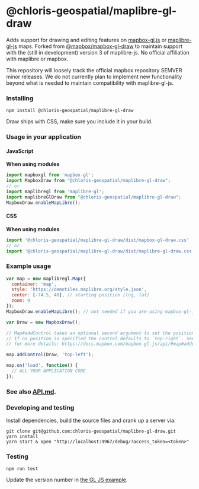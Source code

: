 # @chloris-geospatial/maplibre-gl-draw

Adds support for drawing and editing features on [mapbox-gl.js](https://www.mapbox.com/mapbox-gl-js/) or [maplibre-gl-js](https://maplibre.org/maplibre-gl-js-docs/api/) maps. Forked from [@mapbox/mapbox-gl-draw](https://github.com/mapbox/mapbox-gl-draw) to maintain support with the (still in development) version 3 of maplibre-js. No official affiliation with maplibre or mapbox.

This repository will loosely track the official mapbox repository SEMVER minor releases. We do not currently plan to implement new functionality beyond what is needed to maintain compatibility with maplibre-gl-js.

### Installing

```
npm install @chloris-geospatial/maplibre-gl-draw
```

Draw ships with CSS, make sure you include it in your build.

### Usage in your application

#### JavaScript

**When using modules**

```js
import mapboxgl from 'mapbox-gl';
import MapboxDraw from "@chloris-geospatial/maplibre-gl-draw";
// or
import maplibregl from 'maplibre-gl';
import maplibreGlDraw from "@chloris-geospatial/maplibre-gl-draw";
MapboxDraw.enableMapLibre();
```

#### CSS

**When using modules**
 ```js
import '@chloris-geospatial/maplibre-gl-draw/dist/mapbox-gl-draw.css'
// or
import '@chloris-geospatial/maplibre-gl-draw/dist/maplibre-gl-draw.css'
 ```


### Example usage

```js
var map = new maplibregl.Map({
  container: 'map',
  style: 'https://demotiles.maplibre.org/style.json',
  center: [-74.5, 40], // starting position [lng, lat]
  zoom: 9
});
MapboxDraw.enableMapLibre(); // not needed if you are using mapbox-gl-js

var Draw = new MapboxDraw();

// Map#addControl takes an optional second argument to set the position of the control.
// If no position is specified the control defaults to `top-right`. See the docs
// for more details: https://docs.mapbox.com/mapbox-gl-js/api/#map#addcontrol

map.addControl(Draw, 'top-left');

map.on('load', function() {
  // ALL YOUR APPLICATION CODE
});
```

### See also [API.md](https://github.com/mapbox/mapbox-gl-draw/blob/main/docs/API.md).


### Developing and testing

Install dependencies, build the source files and crank up a server via:

```
git clone git@github.com:chloris-geospatial/maplibre-gl-draw.git
yarn install
yarn start & open "http://localhost:9967/debug/?access_token=<token>"
```

### Testing

```
npm run test
```


Update the version number in [the GL JS example](https://github.com/mapbox/mapbox-gl-js/blob/publisher-production/docs/pages/example/mapbox-gl-draw.html).
